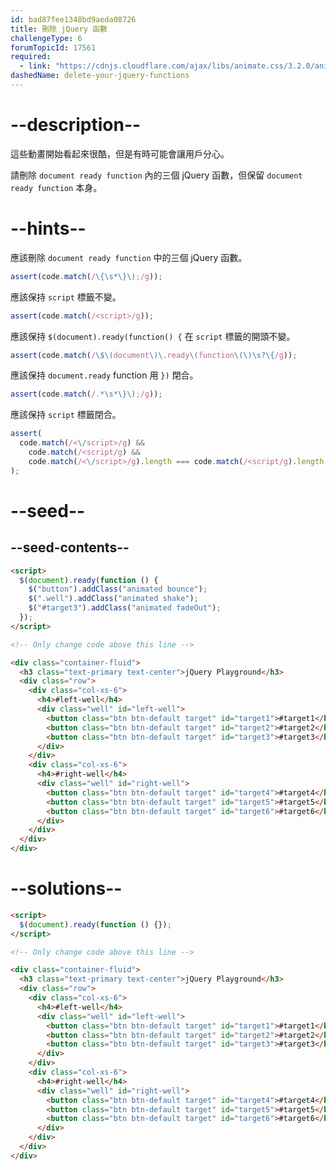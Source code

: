 ```yaml
---
id: bad87fee1348bd9aeda08726
title: 刪除 jQuery 函數
challengeType: 6
forumTopicId: 17561
required:
  - link: "https://cdnjs.cloudflare.com/ajax/libs/animate.css/3.2.0/animate.css"
dashedName: delete-your-jquery-functions
---
```


# --description--

這些動畫開始看起來很酷，但是有時可能會讓用戶分心。

請刪除 `document ready function` 內的三個 jQuery 函數，但保留 `document ready function` 本身。

# --hints--

應該刪除 `document ready function` 中的三個 jQuery 函數。

```js
assert(code.match(/\{\s*\}\);/g));
```

應該保持 `script` 標籤不變。

```js
assert(code.match(/<script>/g));
```

應該保持 `$(document).ready(function() {` 在 `script` 標籤的開頭不變。

```js
assert(code.match(/\$\(document\)\.ready\(function\(\)\s?\{/g));
```

應該保持 `document.ready` function 用 `})` 閉合。

```js
assert(code.match(/.*\s*\}\);/g));
```

應該保持 `script` 標籤閉合。

```js
assert(
  code.match(/<\/script>/g) &&
    code.match(/<script/g) &&
    code.match(/<\/script>/g).length === code.match(/<script/g).length
);
```

# --seed--

## --seed-contents--

```html
<script>
  $(document).ready(function () {
    $("button").addClass("animated bounce");
    $(".well").addClass("animated shake");
    $("#target3").addClass("animated fadeOut");
  });
</script>

<!-- Only change code above this line -->

<div class="container-fluid">
  <h3 class="text-primary text-center">jQuery Playground</h3>
  <div class="row">
    <div class="col-xs-6">
      <h4>#left-well</h4>
      <div class="well" id="left-well">
        <button class="btn btn-default target" id="target1">#target1</button>
        <button class="btn btn-default target" id="target2">#target2</button>
        <button class="btn btn-default target" id="target3">#target3</button>
      </div>
    </div>
    <div class="col-xs-6">
      <h4>#right-well</h4>
      <div class="well" id="right-well">
        <button class="btn btn-default target" id="target4">#target4</button>
        <button class="btn btn-default target" id="target5">#target5</button>
        <button class="btn btn-default target" id="target6">#target6</button>
      </div>
    </div>
  </div>
</div>
```

# --solutions--

```html
<script>
  $(document).ready(function () {});
</script>

<!-- Only change code above this line -->

<div class="container-fluid">
  <h3 class="text-primary text-center">jQuery Playground</h3>
  <div class="row">
    <div class="col-xs-6">
      <h4>#left-well</h4>
      <div class="well" id="left-well">
        <button class="btn btn-default target" id="target1">#target1</button>
        <button class="btn btn-default target" id="target2">#target2</button>
        <button class="btn btn-default target" id="target3">#target3</button>
      </div>
    </div>
    <div class="col-xs-6">
      <h4>#right-well</h4>
      <div class="well" id="right-well">
        <button class="btn btn-default target" id="target4">#target4</button>
        <button class="btn btn-default target" id="target5">#target5</button>
        <button class="btn btn-default target" id="target6">#target6</button>
      </div>
    </div>
  </div>
</div>
```
